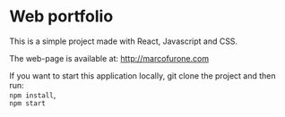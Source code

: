 # Web portfolio

This is a simple project made with React, Javascript and CSS.

The web-page is available at: http://marcofurone.com

If you want to start this application locally, git clone the project and then run:\
`npm install`,\
`npm start`
